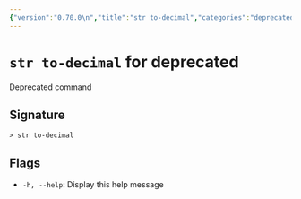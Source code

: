 ```yaml
---
{"version":"0.70.0\n","title":"str to-decimal","categories":"deprecated","usage":"Deprecated command\n"}
---
```

<!-- THIS FILE IS GENERATED BY update_book_commands.cjs USING NUSHELL'S HELP COMMANDS.
REFRAIN FROM EDITING IT MANUALLY.-->
# <code>str to-decimal</code> for deprecated

<div class='command-title'>Deprecated command</div>

## Signature

```> str to-decimal```

## Flags

 * ```-h, --help```: Display this help message
